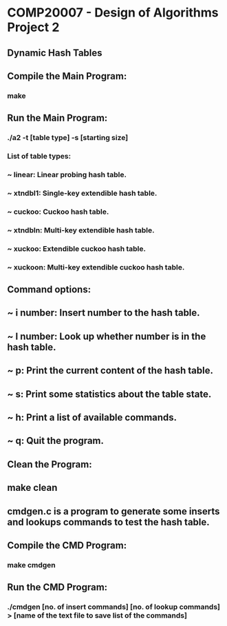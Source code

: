 # COMP20007 - Design of Algorithms Project 2
## Dynamic Hash Tables
##
## Compile the Main Program:
### make
## Run the Main Program:
### ./a2 -t [table type] -s [starting size]
### List of table types:
### ~ linear: Linear probing hash table.
### ~ xtndbl1: Single-key extendible hash table.
### ~ cuckoo: Cuckoo hash table.
### ~ xtndbln: Multi-key extendible hash table.
### ~ xuckoo: Extendible cuckoo hash table.
### ~ xuckoon: Multi-key extendible cuckoo hash table.
## Command options:
## ~ i number: Insert number to the hash table.
## ~ l number: Look up whether number is in the hash table.
## ~ p: Print the current content of the hash table.
## ~ s: Print some statistics about the table state.
## ~ h: Print a list of available commands.
## ~ q: Quit the program.
## Clean the Program:
## make clean
##
## cmdgen.c is a program to generate some inserts and lookups commands to test the hash table.
## Compile the CMD Program:
### make cmdgen
## Run the CMD Program:
### ./cmdgen [no. of insert commands] [no. of lookup commands] > [name of the text file to save list of the commands]


